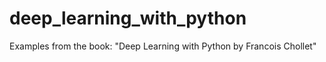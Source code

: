 # deep_learning_with_python
Examples from the book: "Deep Learning with Python by Francois Chollet"
